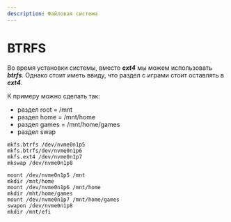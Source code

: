 ```yaml
---
description: Файловая система
---
```


# BTRFS

Во время установки системы, вместо _**ext4**_ мы можем использовать _**btrfs**_.  Однако стоит иметь ввиду, что раздел с играми стоит оставлять в _**ext4**_.&#x20;

К примеру можно сделать так:

* раздел root = /mnt
* раздел home = /mnt/home
* раздел games = /mnt/home/games
* раздел swap

```shell
mkfs.btrfs /dev/nvme0n1p5
mkfs.btrfs/dev/nvme0n1p6
mkfs.ext4 /dev/nvme0n1p7
mkswap /dev/nvme0n1p8
```

```shell
mount /dev/nvme0n1p5 /mnt
mkdir /mnt/home
mount /dev/nvme0n1p6 /mnt/home
mkdir /mht/home/games
mount /dev/nvme0n1p7 /mnt/home/games
swapon /dev/nvme0n1p8
mkdir /mnt/efi
```
